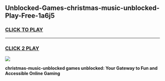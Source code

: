 
## Unblocked-Games-christmas-music-unblocked-Play-Free-1a6j5
<h3>
<a href="https://premium76.site?title=christmas-music-unblocked&ref=18A1">CLICK TO PLAY</a></h3>
<hr>

<h3>
<a href="https://premium76.site?title=christmas-music-unblocked&ref=18A1">CLICK 2 PLAY</a>
  
</h3>

<a href="https://premium76.site?title=christmas-music-unblocked&ref=18A1"><img src="https://clearcache.store/games.png"></a>


**christmas-music-unblocked games unblocked: Your Gateway to Fun and Accessible Online Gaming**
